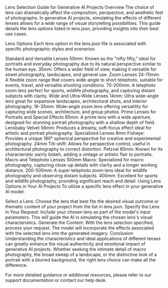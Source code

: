 Lens Selection Guide for Generative AI Projects
Overview
The choice of lens can dramatically affect the composition, perspective, and aesthetic feel of photographs. In generative AI projects, simulating the effects of different lenses allows for a wide range of visual storytelling possibilities. This guide details the lens options listed in lens.json, providing insights into their best use cases.

Lens Options
Each lens option in the lens.json file is associated with specific photographic styles and scenarios:

Standard and Versatile Lenses
50mm: Known as the "nifty fifty," ideal for portraits and everyday photography due to its natural perspective similar to the human eye.
35mm: Offers a wider field of view, making it versatile for street photography, landscapes, and general use.
Zoom Lenses
24-70mm: A flexible zoom range that covers wide-angle to short telephoto, suitable for events, travel, and versatile shooting conditions.
70-200mm: A telephoto zoom lens perfect for sports, wildlife photography, and capturing distant subjects with clarity.
Wide and Ultra-Wide Lenses
14mm: Ultra wide-angle lens great for expansive landscapes, architectural shots, and interior photography.
16-35mm: Wide-angle zoom lens offering versatility for capturing wide scenes, architecture, and group photos.
Prime Lenses for Portraits and Special Effects
85mm: A prime lens with a wide aperture, designed for stunning portrait photography with a shallow depth of field.
Lensbaby Velvet 56mm: Produces a dreamy, soft-focus effect ideal for artistic and portrait photography.
Specialized Lenses
8mm Fisheye: Provides a unique 180° spherical perspective for creative and experimental photography.
24mm Tilt-shift: Allows for perspective control, useful in architectural photography to correct distortion.
Petzval 85mm: Known for its characteristic swirly bokeh, adding a vintage or artistic flair to portraits.
Macro and Telephoto Lenses
100mm Macro: Specialized for macro photography, capturing close-up details with clarity and a longer working distance.
200-500mm: A super telephoto zoom lens ideal for wildlife photography and observing distant subjects.
400mm: Excellent for sports and wildlife photography, providing significant reach and detail.
Using Lens Options in Your AI Projects
To utilize a specific lens effect in your generative AI model:

Select a Lens: Choose the lens that best fits the desired visual outcome or thematic content of your project from the list in lens.json.
Specify the Lens in Your Request: Include your chosen lens as part of the model's input parameters. This will guide the AI in simulating the chosen lens's visual characteristics.
Generate the Content: With the lens selection specified, process your request. The model will incorporate the effects associated with the selected lens into the generated imagery.
Conclusion
Understanding the characteristics and ideal applications of different lenses can greatly enhance the visual authenticity and emotional impact of generative AI projects. Whether seeking the intimate detail of macro photography, the broad sweep of a landscape, or the distinctive look of a portrait with a blurred background, the right lens choice can make all the difference.

For more detailed guidance or additional resources, please refer to our support documentation or contact our help desk.